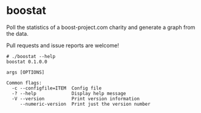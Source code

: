 # boostat
Poll the statistics of a boost-project.com charity and generate a graph from 
the data.

Pull requests and issue reports are welcome!

~~~
# ./boostat --help
boostat 0.1.0.0 

args [OPTIONS]

Common flags:
  -c --configfile=ITEM  Config file
  -? --help             Display help message
  -V --version          Print version information
     --numeric-version  Print just the version number
~~~
